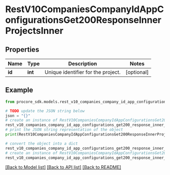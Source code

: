 # RestV10CompaniesCompanyIdAppConfigurationsGet200ResponseInnerProjectsInner


## Properties

Name | Type | Description | Notes
------------ | ------------- | ------------- | -------------
**id** | **int** | Unique identifier for the project. | [optional] 

## Example

```python
from procore_sdk.models.rest_v10_companies_company_id_app_configurations_get200_response_inner_projects_inner import RestV10CompaniesCompanyIdAppConfigurationsGet200ResponseInnerProjectsInner

# TODO update the JSON string below
json = "{}"
# create an instance of RestV10CompaniesCompanyIdAppConfigurationsGet200ResponseInnerProjectsInner from a JSON string
rest_v10_companies_company_id_app_configurations_get200_response_inner_projects_inner_instance = RestV10CompaniesCompanyIdAppConfigurationsGet200ResponseInnerProjectsInner.from_json(json)
# print the JSON string representation of the object
print(RestV10CompaniesCompanyIdAppConfigurationsGet200ResponseInnerProjectsInner.to_json())

# convert the object into a dict
rest_v10_companies_company_id_app_configurations_get200_response_inner_projects_inner_dict = rest_v10_companies_company_id_app_configurations_get200_response_inner_projects_inner_instance.to_dict()
# create an instance of RestV10CompaniesCompanyIdAppConfigurationsGet200ResponseInnerProjectsInner from a dict
rest_v10_companies_company_id_app_configurations_get200_response_inner_projects_inner_from_dict = RestV10CompaniesCompanyIdAppConfigurationsGet200ResponseInnerProjectsInner.from_dict(rest_v10_companies_company_id_app_configurations_get200_response_inner_projects_inner_dict)
```
[[Back to Model list]](../README.md#documentation-for-models) [[Back to API list]](../README.md#documentation-for-api-endpoints) [[Back to README]](../README.md)


